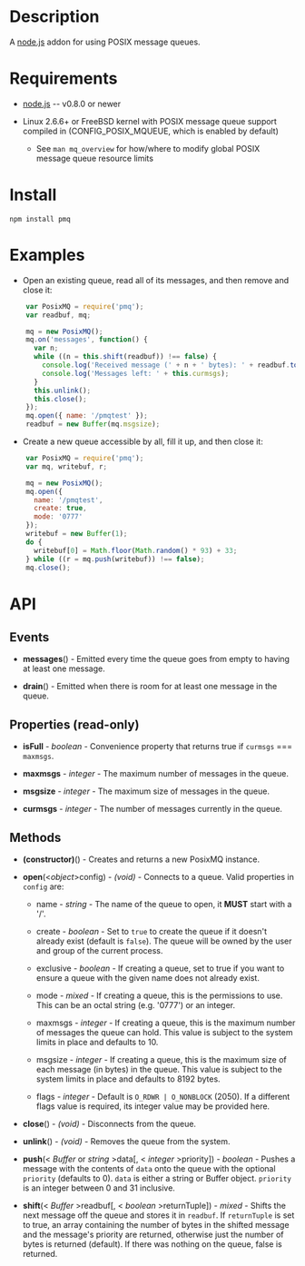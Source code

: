 
Description
===========

A [node.js](http://nodejs.org/) addon for using POSIX message queues.


Requirements
============

* [node.js](http://nodejs.org/) -- v0.8.0 or newer

* Linux 2.6.6+ or FreeBSD kernel with POSIX message queue support compiled in (CONFIG_POSIX_MQUEUE, which is enabled by default)

  * See `man mq_overview` for how/where to modify global POSIX message queue resource limits


Install
=======

    npm install pmq


Examples
========

* Open an existing queue, read all of its messages, and then remove and close it:

```javascript
    var PosixMQ = require('pmq');
    var readbuf, mq;

    mq = new PosixMQ();
    mq.on('messages', function() {
      var n;
      while ((n = this.shift(readbuf)) !== false) {
        console.log('Received message (' + n + ' bytes): ' + readbuf.toString('utf8', 0, n));
        console.log('Messages left: ' + this.curmsgs);
      }
      this.unlink();
      this.close();
    });
    mq.open({ name: '/pmqtest' });
    readbuf = new Buffer(mq.msgsize);
```

* Create a new queue accessible by all, fill it up, and then close it:

```javascript
    var PosixMQ = require('pmq');
    var mq, writebuf, r;

    mq = new PosixMQ();
    mq.open({
      name: '/pmqtest',
      create: true,
      mode: '0777'
    });
    writebuf = new Buffer(1);
    do {
      writebuf[0] = Math.floor(Math.random() * 93) + 33;
    } while ((r = mq.push(writebuf)) !== false);
    mq.close();
```


API
===

Events
------

* **messages**() - Emitted every time the queue goes from empty to having at least one message.

* **drain**() - Emitted when there is room for at least one message in the queue.

Properties (read-only)
----------------------

* **isFull** - _boolean_ - Convenience property that returns true if `curmsgs` === `maxmsgs`.

* **maxmsgs** - _integer_ - The maximum number of messages in the queue.

* **msgsize** - _integer_ - The maximum size of messages in the queue.

* **curmsgs** - _integer_ - The number of messages currently in the queue.

Methods
-------

* **(constructor)**() - Creates and returns a new PosixMQ instance.

* **open**(<_object_>config) - _(void)_ - Connects to a queue. Valid properties in `config` are:

    * name - _string_ - The name of the queue to open, it **MUST** start with a '/'.

    * create - _boolean_ - Set to `true` to create the queue if it doesn't already exist (default is `false`). The queue will be owned by the user and group of the current process.

    * exclusive - _boolean_ - If creating a queue, set to true if you want to ensure a queue with the given name does not already exist.

    * mode - _mixed_ - If creating a queue, this is the permissions to use. This can be an octal string (e.g. '0777') or an integer.

    * maxmsgs - _integer_ - If creating a queue, this is the maximum number of messages the queue can hold. This value is subject to the system limits in place and defaults to 10.

    * msgsize - _integer_ - If creating a queue, this is the maximum size of each message (in bytes) in the queue. This value is subject to the system limits in place and defaults to 8192 bytes.

    * flags - _integer_ - Default is `O_RDWR | O_NONBLOCK` (2050). If a different flags value is required, its integer value may be provided here.
    
* **close**() - _(void)_ - Disconnects from the queue.

* **unlink**() - _(void)_ - Removes the queue from the system.

* **push**(< _Buffer_ or _string_ >data[, < _integer_ >priority]) - _boolean_ - Pushes a message with the contents of `data` onto the queue with the optional `priority` (defaults to 0). `data` is either a string or Buffer object. `priority` is an integer between 0 and 31 inclusive.

* **shift**(< _Buffer_ >readbuf[, < _boolean_ >returnTuple]) - _mixed_ - Shifts the next message off the queue and stores it in `readbuf`. If `returnTuple` is set to true, an array containing the number of bytes in the shifted message and the message's priority are returned, otherwise just the number of bytes is returned (default). If there was nothing on the queue, false is returned.
